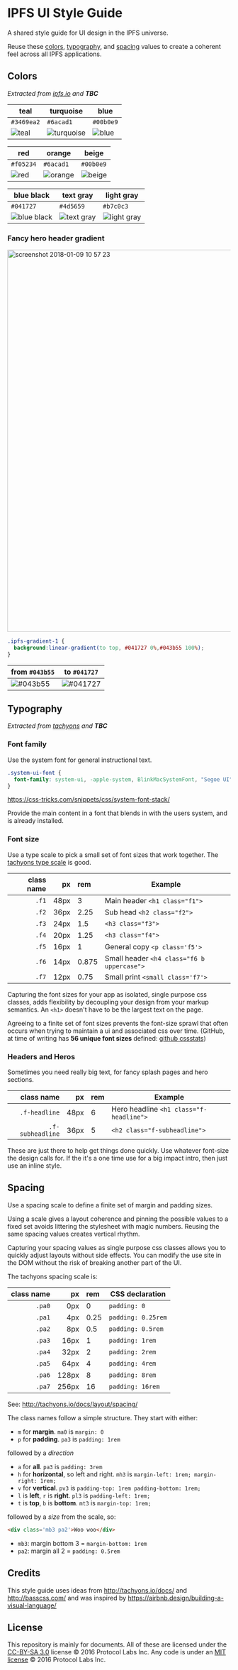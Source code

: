 # IPFS UI Style Guide

A shared style guide for UI design in the IPFS universe.

Reuse these [colors](#colors), [typography](#typography), and [spacing](#spacing) values to create a coherent feel across all IPFS applications.

## Colors

_Extracted from [ipfs.io] and **TBC**_

| teal       | turquoise | blue      |
|------------|-----------|-----------|
| `#3469ea2` | `#6acad1` | `#00b0e9` |
| <img title='teal' src='http://swatches.now.sh/?color=%23469ea2'/> | <img title='turquoise' src='http://swatches.now.sh/?color=%236acad1'/> | <img title='blue' src='http://swatches.now.sh/?color=%2300b0e9'/>

| red        | orange    | beige     |
|------------|-----------|-----------|
| `#f05234`  | `#6acad1` | `#00b0e9` |
| <img title='red' src='http://swatches.now.sh/?color=%23f05234'/> | <img title='orange' src='http://swatches.now.sh/?color=%23f59223'/> | <img title='beige' src='http://swatches.now.sh/?color=%23ffe5ca'/>


| blue black | text gray  | light gray |
|------------|------------|------------|
| `#041727`  | `#4d5659`  | `#b7c0c3`  |
| <img title='blue black' src='http://swatches.now.sh/?color=%23041727'/> | <img title='text gray' src='http://swatches.now.sh/?color=%234d5659'/> | <img title='light gray' src='http://swatches.now.sh/?color=%23b7c0c3'/>

### Fancy hero header gradient

<img width="862" alt="screenshot 2018-01-09 10 57 23" src="https://user-images.githubusercontent.com/58871/34717721-e58d733c-f52b-11e7-8996-b3256ff47b74.png">

```css
.ipfs-gradient-1 {
  background:linear-gradient(to top, #041727 0%,#043b55 100%);
}
```


| from `#043b55`| to `#041727` |
|------|----|
| ![#043b55](http://swatches.now.sh?color=%23043b55) | ![#041727](http://swatches.now.sh?color=%23041727)


## Typography

_Extracted from [tachyons] and **TBC**_

### Font family

Use the system font for general instructional text.

```css
.system-ui-font {
  font-family: system-ui, -apple-system, BlinkMacSystemFont, "Segoe UI", Roboto, Helvetica, Arial, sans-serif, "Apple Color Emoji", "Segoe UI Emoji", "Segoe UI Symbol";
}
```
https://css-tricks.com/snippets/css/system-font-stack/

Provide the main content in a font that blends in with the users system, and is already installed.

### Font size

Use a type scale to pick a small set of font sizes that work together. The [tachyons type scale] is good.

| class name | px   | rem    | Example
| ----------:|-----:|:-------|----------
|      `.f1` | 48px | 3      | Main header `<h1 class="f1">`
|      `.f2` | 36px | 2.25   | Sub head `<h2 class="f2">`
|      `.f3` | 24px | 1.5    | `<h3 class="f3">`
|      `.f4` | 20px | 1.25   | `<h3 class="f4">`
|      `.f5` | 16px | 1      | General copy `<p class='f5'>`
|      `.f6` | 14px | 0.875  | Small header `<h4 class="f6 b uppercase">`
|      `.f7` | 12px | 0.75   | Small print `<small class='f7'>`

Capturing the font sizes for your app as isolated, single purpose css classes, adds flexibility by decoupling your design from your markup semantics. An `<h1>` doesn't have to be the largest text on the page.

Agreeing to a finite set of font sizes prevents the font-size sprawl that often occurs when trying to maintain a ui and associated css over time. (GitHub, at time of writing has **56 unique font sizes** defined: [github cssstats](http://cssstats.com/stats?url=http%3A%2F%2Fgithub.com&ua=Browser%20Default))

### Headers and Heros

Sometimes you need really big text, for fancy splash pages and hero sections.

| class name       | px   | rem  | Example
| ----------------:|-----:|:-----|----------
| `.f-headline`    | 48px | 6    | Hero headline `<h1 class="f-headline">`
| `.f-subheadline` | 36px | 5    | `<h2 class="f-subheadline">`

These are just there to help get things done quickly. Use whatever font-size the design calls for. If the it's a one time use for a big impact intro, then just use an inline style.

## Spacing

Use a spacing scale to define a finite set of margin and padding sizes.

Using a scale gives a layout coherence and pinning the possible values to a fixed set avoids littering the stylesheet with magic numbers. Reusing the same spacing values creates vertical rhythm.

Capturing your spacing values as single purpose css classes allows you to quickly adjust layouts without side effects. You can modify the use site in the DOM without the risk of breaking another part of the UI.

The tachyons spacing scale is:

| class name  | px   | rem   | CSS declaration
| -----------:|-----:|:------|--------------------
|      `.pa0` |   0px | 0    | `padding: 0`
|      `.pa1` |   4px | 0.25 | `padding: 0.25rem`
|      `.pa2` |   8px | 0.5  | `padding: 0.5rem`
|      `.pa3` |  16px | 1    | `padding: 1rem`
|      `.pa4` |  32px | 2    | `padding: 2rem`
|      `.pa5` |  64px | 4    | `padding: 4rem`
|      `.pa6` | 128px | 8    | `padding: 8rem`
|      `.pa7` | 256px | 16   | `padding: 16rem`

See: http://tachyons.io/docs/layout/spacing/

The class names follow a simple structure. They start with either:

- `m` for **margin**. `ma0` is `margin: 0`
- `p` for **padding**. `pa3` is `padding: 1rem`

followed by a _direction_

- `a` for **all**. `pa3` is `padding: 3rem`
- `h` for **horizontal**, so left and right. `mh3` is `margin-left: 1rem; margin-right: 1rem;`
- `v` for **vertical**. `pv3` is `padding-top: 1rem padding-bottom: 1rem;`
- `l` is **left**, `r` is **right**. `pl3` is `padding-left: 1rem;`
- `t` is **top**, `b` is **bottom**. `mt3` is `margin-top: 1rem;`

followed by a _size_ from the scale, so:

```html
<div class='mb3 pa2'>Woo woo</div>
```

- `mb3`: margin bottom 3 = `margin-bottom: 1rem`
- `pa2`: margin all 2 = `padding: 0.5rem`

## Credits

This style guide uses ideas from http://tachyons.io/docs/ and http://basscss.com/ and was inspired by https://airbnb.design/building-a-visual-language/

## License

This repository is mainly for documents. All of these are licensed under the [CC-BY-SA 3.0](https://ipfs.io/ipfs/QmVreNvKsQmQZ83T86cWSjPu2vR3yZHGPm5jnxFuunEB9u) license © 2016 Protocol Labs Inc. Any code is under an [MIT license](LICENSE) © 2016 Protocol Labs Inc.

[ipfs.io]: https://ipfs.io
[tachyons]: http://tachyons.io
[tachyons type scale]: http://tachyons.io/docs/typography/scale/

